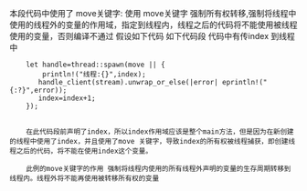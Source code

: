 本段代码中使用了 move关键字:
使用 move关键字 强制所有权转移,强制将线程中使用的线程外的变量的作用域，指定到线程内，线程之后的代码将不能使用被线程使用的变量，否则编译不通过
       假设如下代码
       如下代码段
       代码中有传index 到线程中

        let handle=thread::spawn(move || {
            println!("线程:{}",index);
           handle_client(stream).unwrap_or_else(|error| eprintln!("{:?}",error));
           index=index+1;
        });


        在此代码段前声明了index，所以index作用域应该是整个main方法，但是因为在新创建的线程中使用了index，并且使用了move 关键字，导致index的所有权被线程捕获，即创建线程之后的代码，将不能在使用index这个变量。
        
        此例的move关键字的作用 强制将线程内使用的所有线程外声明的变量的生存周期转移到线程内。线程外将不能再使用被转移所有权的变量